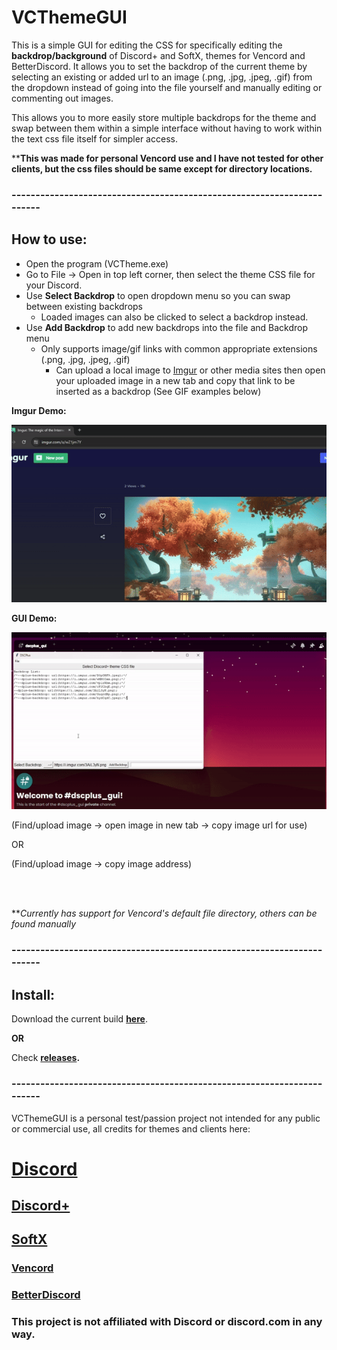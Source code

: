 # VCThemeGUI

This is a simple GUI for editing the CSS for specifically editing the **backdrop/background** of Discord+ and SoftX, themes for Vencord and BetterDiscord. It allows you to set the backdrop of the current theme by selecting an existing or added url to an image (.png, .jpg, .jpeg, .gif) from the dropdown instead of going into the file yourself and manually editing or commenting out images.

This allows you to more easily store multiple backdrops for the theme and swap between them within a simple interface without having to work within the text css file itself for simpler access.

****This was made for personal Vencord use and I have not tested for other clients, but the css files should be same except for directory locations.**

### -----------------------------------------------------------------------
## How to use:
-  Open the program (VCTheme.exe)
- Go to File → Open in top left corner, then select the theme CSS file for your Discord.
- Use **Select Backdrop** to open dropdown menu so you can swap between existing backdrops
    - Loaded images can also be clicked to select a backdrop instead.
- Use **Add Backdrop** to add new backdrops into the file and Backdrop menu
    - Only supports image/gif links with common appropriate extensions (.png, .jpg, .jpeg, .gif)
         - Can upload a local image to [Imgur](https://imgur.com/upload) or other media sites then open your uploaded image in a new tab and copy that link to be inserted as a backdrop (See GIF examples below)

**Imgur Demo:**

![](src/img/imgur_demo.gif)

**GUI Demo:**

![](src/img/gui_demo_core.gif)

(Find/upload image → open image in new tab → copy image url for use)

OR

(Find/upload image → copy image address)
   
<br>
<br>

**_Currently has support for Vencord's default file directory, others can be found manually_

### -----------------------------------------------------------------------
## Install:
Download the current build **[here](https://github.com/StpME/VCThemeGUI/releases/download/v1.2.0-test/VCTheme.exe)**.

**OR**

Check **[releases](https://github.com/StpME/VCThemeGUI/releases).**
### -----------------------------------------------------------------------

VCThemeGUI is a personal test/passion project not intended for any public or commercial use, all credits for themes and clients here:

# [Discord](https://discord.com/download)
## [Discord+](https://plusinsta.github.io/discord-plus/)
## [SoftX](https://betterdiscord.app/theme/SoftX)
### [Vencord](https://vencord.dev/)
### [BetterDiscord](https://betterdiscord.app/)

### This project is not affiliated with Discord or discord.com in any way.

